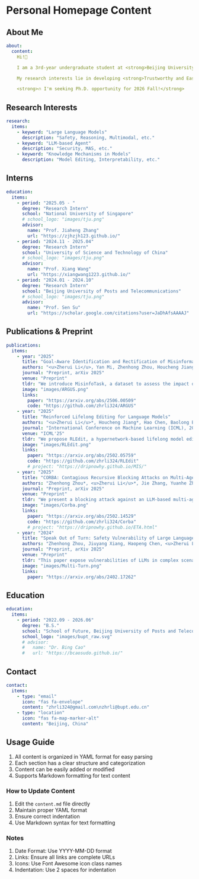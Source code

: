 # Personal Homepage Content

## About Me
```yaml
about:
  content:
    Hi!👋

    I am a 3rd-year undergraduate student at <strong>Beijing University of Posts and Telecommunications</strong> <img src="images/bupt.png" alt="BUPT Logo" style="height:3em; vertical-align:middle;">.

    My research interests lie in developing <strong>Trustworthy and Easy-to-use AI</strong>.

    <strong>🔥 I'm seeking Ph.D. opportunity for 2026 Fall!</strong>
```

## Research Interests
```yaml
research:
  items:
    - keyword: "Large Language Models"
      description: "Safety, Reasoning, Multimodal, etc."
    - keyword: "LLM-based Agent"
      description: "Security, MAS, etc."
    - keyword: "Knowledge Mechanisms in Models"
      description: "Model Editing, Interpretability, etc."
```

## Interns
```yaml
education:
  items:
    - period: "2025.05 - "
      degree: "Research Intern"
      school: "National University of Singapore"
      # school_logo: "images/tju.png"
      advisor:
        name: "Prof. Jiaheng Zhang"
        url: "https://zjhzjh123.github.io/"
    - period: "2024.11 - 2025.04"
      degree: "Research Intern"
      school: "University of Science and Technology of China"
      # school_logo: "images/tju.png"
      advisor:
        name: "Prof. Xiang Wang"
        url: "https://xiangwang1223.github.io/"
    - period: "2024.01 - 2024.10"
      degree: "Research Intern"
      school: "Beijing University of Posts and Telecommunications"
      # school_logo: "images/tju.png"
      advisor:
        name: "Prof. Sen Su"
        url: "https://scholar.google.com/citations?user=JaDhAfsAAAAJ"
```

## Publications & Preprint
```yaml
publications:
  items:
    - year: "2025"
      title: "Goal-Aware Identification and Rectification of Misinformation in Multi-Agent Systems"
      authors: "<u>Zherui Li</u>, Yan Mi, Zhenhong Zhou, Houcheng Jiang, Guibin Zhang, Kun Wang, Junfeng Fang"
      journal: "Preprint, arXiv 2025"
      venue: "Preprint"
      tldr: "We introduce MisinfoTask, a dataset to assess the impact of misinformation injection on Multi-Agent Systems, and ARGUS, a universal and adaptive framework designed to defend against this threat."
      image: "images/ARGUS.png"
      links:
        paper: "https://arxiv.org/abs/2506.00509"
        code: "https://github.com/zhrli324/ARGUS"
    - year: "2025"
      title: "Reinforced Lifelong Editing for Language Models"
      authors: "<u>Zherui Li</u>*, Houcheng Jiang*, Hao Chen, Baolong Bi, Zhenhong Zhou, Fei Sun, Junfeng Fang†, Xiang Wang†"
      journal: "International Conference on Machine Learning (ICML), 2025"
      venue: "ICML'25"
      tldr: "We propose RLEdit, a hypernetwork-based lifelong model editing method that achieves both effectiveness and efficiency."
      image: "images/RLEdit.png"
      links:
        paper: "https://arxiv.org/abs/2502.05759"
        code: "https://github.com/zhrli324/RLEdit"
        # project: "https://dripnowhy.github.io/MIS/"
    - year: "2025"
      title: "CORBA: Contagious Recursive Blocking Attacks on Multi-Agent Systems Based on Large Language Models"
      authors: "Zhenhong Zhou*, <u>Zherui Li</u>*, Jie Zhang, Yuanhe Zhang, Kun Wang, Yang Liu, Qing Guo†"
      journal: "Preprint, arXiv 2025"
      venue: "Preprint"
      tldr: "We present a blocking attack against an LLM-based multi-agent system that can degrade its availability and reveal vulnerabilities in the existing framework."
      image: "images/Corba.png"
      links:
        paper: "https://arxiv.org/abs/2502.14529"
        code: "https://github.com/zhrli324/Corba"
        # project: "https://dripnowhy.github.io/ETA.html"
    - year: "2024"
      title: "Speak Out of Turn: Safety Vulnerability of Large Language Models in Multi-turn Dialogue"
      authors: "Zhenhong Zhou, Jiuyang Xiang, Haopeng Chen, <u>Zherui Li</u>, Ting Yang, Quan Liu, Sen Su†"
      journal: "Preprint, arXiv 2025"
      venue: "Preprint"
      tldr: "This paper expose vulnerabilities of LLMs in complex scenarios involving multi-turn dialogue."
      image: "images/Multi-Turn.png"
      links:
        paper: "https://arxiv.org/abs/2402.17262"
```

## Education
```yaml
education:
  items:
    - period: "2022.09 - 2026.06"
      degree: "B.S."
      school: "School of Future, Beijing University of Posts and Telecommunications"
      school_logo: "images/bupt_raw.svg"
      # advisor:
      #   name: "Dr. Bing Cao"
      #   url: "https://bcaosudo.github.io/"
```

## Contact
```yaml
contact:
  items:
    - type: "email"
      icon: "fas fa-envelope"
      content: "zhrli324@gmail.com\nzhrli@bupt.edu.cn"
    - type: "location"
      icon: "fas fa-map-marker-alt"
      content: "Beijing, China"
```

## Usage Guide

1. All content is organized in YAML format for easy parsing
2. Each section has a clear structure and categorization
3. Content can be easily added or modified
4. Supports Markdown formatting for text content

### How to Update Content

1. Edit the `content.md` file directly
2. Maintain proper YAML format
3. Ensure correct indentation
4. Use Markdown syntax for text formatting

### Notes

1. Date Format: Use YYYY-MM-DD format
2. Links: Ensure all links are complete URLs
3. Icons: Use Font Awesome icon class names
4. Indentation: Use 2 spaces for indentation 

<!-- ## GitHub Repositories
```yaml
github_repos:
  username: "zhrli324"
  auto_sync: true # 自动同步，无需手动维护仓库列表
```  -->